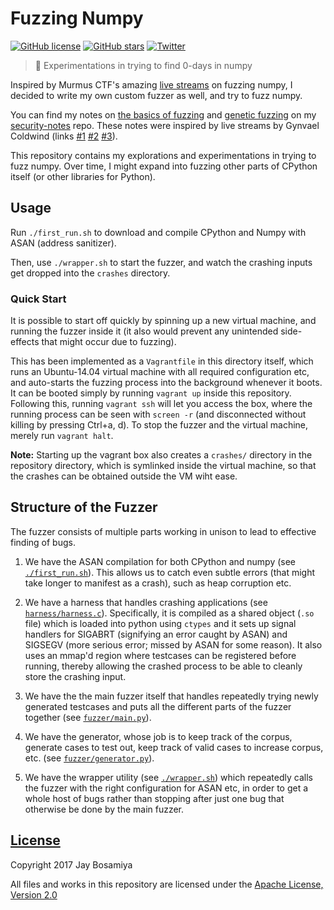 # Fuzzing Numpy
[![GitHub license](https://img.shields.io/badge/license-Apache%202-blue.svg)](https://raw.githubusercontent.com/jaybosamiya/fuzzing-numpy/master/LICENSE) [![GitHub stars](https://img.shields.io/github/stars/jaybosamiya/fuzzing-numpy.svg)](https://github.com/jaybosamiya/fuzzing-numpy/stargazers) [![Twitter](https://img.shields.io/twitter/url/https/github.com/jaybosamiya/fuzzing-numpy.svg?style=social)](https://twitter.com/intent/tweet?text=Wow!%20Check%20out%20fuzzing-numpy%20by%20@jay_f0xtr0t&url=https://github.com/jaybosamiya/fuzzing-numpy)
> :snake: Experimentations in trying to find 0-days in numpy

Inspired by Murmus CTF's amazing
[live streams](https://www.youtube.com/playlist?list=PLfERMgzlCp0Czg0MiLrfyqrahHMmzsCI6) on
fuzzing numpy, I decided to write my own custom fuzzer as well, and
try to fuzz numpy.

You can find my notes on [the basics of fuzzing](https://github.com/jaybosamiya/security-notes#basics-of-fuzzing) and [genetic fuzzing](https://github.com/jaybosamiya/security-notes#genetic-fuzzing) on my [security-notes](https://github.com/jaybosamiya/security-notes) repo. These notes were inspired by live streams by Gynvael Coldwind (links [#1](https://www.youtube.com/watch?v=BrDujogxYSk) [#2](https://www.youtube.com/watch?v=JhsHGms_7JQ) [#3](https://www.youtube.com/watch?v=HN_tI601jNU)).

This repository contains my explorations and experimentations in
trying to fuzz numpy. Over time, I might expand into fuzzing other
parts of CPython itself (or other libraries for Python).

## Usage

Run `./first_run.sh` to download and compile CPython and Numpy with
ASAN (address sanitizer).

Then, use `./wrapper.sh` to start the fuzzer, and watch the crashing
inputs get dropped into the `crashes` directory.

### Quick Start

It is possible to start off quickly by spinning up a new virtual
machine, and running the fuzzer inside it (it also would prevent any
unintended side-effects that might occur due to fuzzing).

This has been implemented as a `Vagrantfile` in this directory itself,
which runs an Ubuntu-14.04 virtual machine with all required
configuration etc, and auto-starts the fuzzing process into the
background whenever it boots. It can be booted simply by running
`vagrant up` inside this repository. Following this, running `vagrant
ssh` will let you access the box, where the running process can be
seen with `screen -r` (and disconnected without killing by pressing
Ctrl+a, d). To stop the fuzzer and the virtual machine, merely run
`vagrant halt`.

**Note:** Starting up the vagrant box also creates a `crashes/`
directory in the repository directory, which is symlinked inside the
virtual machine, so that the crashes can be obtained outside the VM
wiht ease.

## Structure of the Fuzzer

The fuzzer consists of multiple parts working in unison to lead to
effective finding of bugs.

1. We have the ASAN compilation for both CPython and numpy
   (see [`./first_run.sh`](/first_run.sh)). This allows us to catch
   even subtle errors (that might take longer to manifest as a crash),
   such as heap corruption etc.

2. We have a harness that handles crashing applications
   (see [`harness/harness.c`](harness/harness.c)). Specifically, it is
   compiled as a shared object (`.so` file) which is loaded into
   python using `ctypes` and it sets up signal handlers for SIGABRT
   (signifying an error caught by ASAN) and SIGSEGV (more serious
   error; missed by ASAN for some reason). It also uses an mmap'd
   region where testcases can be registered before running, thereby
   allowing the crashed process to be able to cleanly store the
   crashing input.

3. We have the the main fuzzer itself that handles repeatedly trying
   newly generated testcases and puts all the different parts of the
   fuzzer together (see [`fuzzer/main.py`](fuzzer/main.py)).

4. We have the generator, whose job is to keep track of the corpus,
   generate cases to test out, keep track of valid cases to increase
   corpus, etc. (see [`fuzzer/generator.py`](fuzzer/generator.py)).

5. We have the wrapper utility (see [`./wrapper.sh`](wrapper.sh))
   which repeatedly calls the fuzzer with the right configuration for
   ASAN etc, in order to get a whole host of bugs rather than stopping
   after just one bug that otherwise be done by the main fuzzer.

## [License](LICENSE)

Copyright 2017 Jay Bosamiya

All files and works in this repository are licensed under
the [Apache License, Version 2.0](LICENSE)
